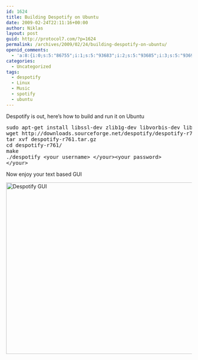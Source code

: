 ```yaml
---
id: 1624
title: Building Despotify on Ubuntu
date: 2009-02-24T22:11:16+00:00
author: Niklas
layout: post
guid: http://protocol7.com/?p=1624
permalink: /archives/2009/02/24/building-despotify-on-ubuntu/
openid_comments:
  - 'a:8:{i:0;s:5:"86755";i:1;s:5:"93683";i:2;s:5:"93685";i:3;s:5:"93691";i:4;s:5:"93785";i:5;s:6:"101061";i:6;s:6:"101227";i:7;s:6:"101368";}'
categories:
  - Uncategorized
tags:
  - despotify
  - Linux
  - Music
  - spotify
  - ubuntu
---
```

<div class='microid-2ae9a1af62c39e5c0fdde0e3ad2e268656870194'>
  <p>
    Despotify is out, here&#8217;s how to build and run it on Ubuntu
  </p>
  
  <pre>
sudo apt-get install libssl-dev zlib1g-dev libvorbis-dev libpulse-dev libexpat1-dev libncurses5-dev
wget http://downloads.sourceforge.net/despotify/despotify-r761.tar.gz?use_mirror=freefr
tar xvf despotify-r761.tar.gz
cd despotify-r761/
make
./despotify &lt;your username> &lt;/your>&lt;your password>
&lt;/your></pre>
  
  <p>
    Now enjoy your text based GUI
  </p>
  
  <p>
    <img src="http://protocol7.com/wp/wp-content/uploads/2009/02/despotify.png" alt="Despotify GUI" title="Despotify GUI" width="666" height="465" class="alignnone size-full wp-image-1625" srcset="http://protocol7.com/wp/wp-content/uploads/2009/02/despotify.png 666w, http://protocol7.com/wp/wp-content/uploads/2009/02/despotify-300x209.png 300w" sizes="(max-width: 666px) 100vw, 666px" />
  </p>
</div>